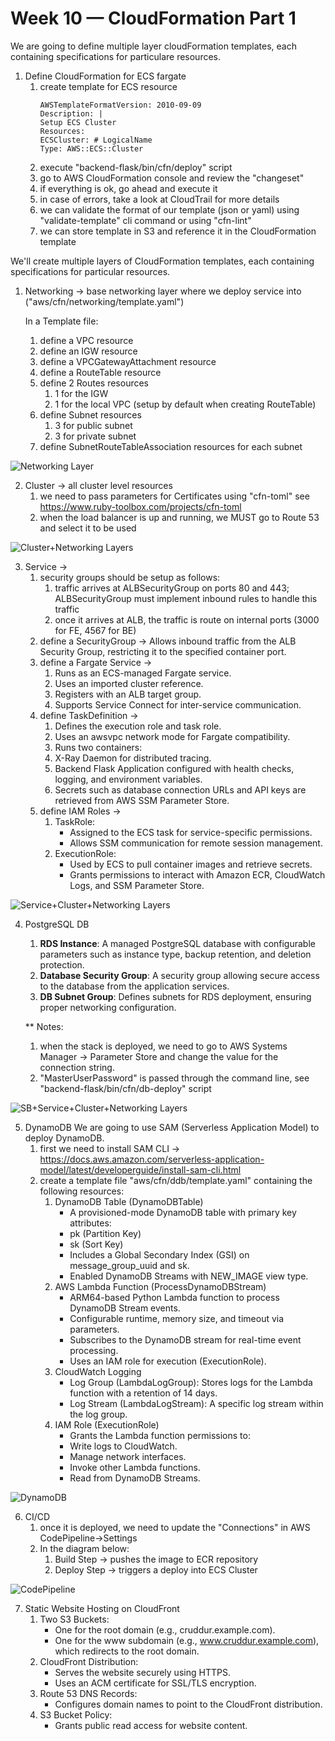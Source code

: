 # Week 10 — CloudFormation Part 1

We are going to define multiple layer cloudFormation templates, each containing specifications for particulare resources.

1. Define CloudFormation for ECS fargate
   1. create template for ECS resource
        ```
        AWSTemplateFormatVersion: 2010-09-09
        Description: |
        Setup ECS Cluster
        Resources:
        ECSCluster: # LogicalName
        Type: AWS::ECS::Cluster
        ```
   2. execute "backend-flask/bin/cfn/deploy" script
   3. go to AWS CloudFormation console and review the "changeset"
   4. if everything is ok, go ahead and execute it
   5. in case of errors, take a look at CloudTrail for more details
   6. we can validate the format of our template (json or yaml) using "validate-template" cli command
      or using "cfn-lint"
   7. we can store template in S3 and reference it in the CloudFormation template

    
We'll create multiple layers of CloudFormation templates, each containing specifications for particular resources.

1. Networking -> base networking layer where we deploy service into ("aws/cfn/networking/template.yaml")
   
   In a Template file:
   1. define a VPC resource
   2. define an IGW resource
   3. define a VPCGatewayAttachment resource
   4. define a RouteTable resource
   5. define 2 Routes resources
      1. 1 for the IGW
      2. 1 for the local VPC (setup by default when creating RouteTable)
   6. define Subnet resources
      1. 3 for public subnet
      2. 3 for private subnet
   7. define SubnetRouteTableAssociation resources for each subnet

![Networking Layer](../_docs/assets/Networking.jpeg)


2. Cluster -> all cluster level resources
   1. we need to pass parameters for Certificates using "cfn-toml"
   see https://www.ruby-toolbox.com/projects/cfn-toml
   2. when the load balancer is up and running, we MUST go to Route 53 and select it to be used

![Cluster+Networking Layers](../_docs/assets/Cluster-Networking.jpeg)

3. Service ->
   1. security groups should be setup as follows:
      1. traffic arrives at ALBSecurityGroup on ports 80 and 443; ALBSecurityGroup must implement inbound rules to handle this traffic
      2. once it arrives at ALB, the traffic is route on internal ports (3000 for FE, 4567 for BE)
   2. define a SecurityGroup -> Allows inbound traffic from the ALB Security Group, restricting it to the specified container port.
   3. define a Fargate Service -> 
      1. Runs as an ECS-managed Fargate service. 
      2. Uses an imported cluster reference. 
      3. Registers with an ALB target group. 
      4. Supports Service Connect for inter-service communication. 
   4. define TaskDefinition -> 
      1. Defines the execution role and task role.
      2. Uses an awsvpc network mode for Fargate compatibility. 
      3. Runs two containers:
      4. X-Ray Daemon for distributed tracing. 
      5. Backend Flask Application configured with health checks, logging, and environment variables. 
      6. Secrets such as database connection URLs and API keys are retrieved from AWS SSM Parameter Store.
   5. define IAM Roles ->
      1. TaskRole:
         - Assigned to the ECS task for service-specific permissions. 
         - Allows SSM communication for remote session management.
      2. ExecutionRole:
         - Used by ECS to pull container images and retrieve secrets. 
         - Grants permissions to interact with Amazon ECR, CloudWatch Logs, and SSM Parameter Store.

![Service+Cluster+Networking Layers](../_docs/assets/Service-Cluster-Networking.jpeg)

4. PostgreSQL DB
   1. **RDS Instance**: A managed PostgreSQL database with configurable parameters such as instance type, backup retention, and deletion protection.
   2. **Database Security Group**: A security group allowing secure access to the database from the application services.
   3. **DB Subnet Group**: Defines subnets for RDS deployment, ensuring proper networking configuration.
   
   ** Notes: 
   1. when the stack is deployed, we need to go to AWS Systems Manager -> Parameter Store and change the value for the connection string.
   2. "MasterUserPassword" is passed through the command line, see "backend-flask/bin/cfn/db-deploy" script

![SB+Service+Cluster+Networking Layers](../_docs/assets/DB-Service-Cluster-Networking.jpeg)

5. DynamoDB
   We are going to use SAM (Serverless Application Model) to deploy DynamoDB.
   1. first we need to install SAM CLI -> https://docs.aws.amazon.com/serverless-application-model/latest/developerguide/install-sam-cli.html
   2. create a template file "aws/cfn/ddb/template.yaml" containing the following resources:
      1.	DynamoDB Table (DynamoDBTable)
            -	A provisioned-mode DynamoDB table with primary key attributes:
            -	pk (Partition Key)
            -	sk (Sort Key)
            -	Includes a Global Secondary Index (GSI) on message_group_uuid and sk.
            -	Enabled DynamoDB Streams with NEW_IMAGE view type.
      2.	AWS Lambda Function (ProcessDynamoDBStream)
            -	ARM64-based Python Lambda function to process DynamoDB Stream events.
            -	Configurable runtime, memory size, and timeout via parameters.
            -	Subscribes to the DynamoDB stream for real-time event processing.
            -	Uses an IAM role for execution (ExecutionRole).
      3.	CloudWatch Logging
            -	Log Group (LambdaLogGroup): Stores logs for the Lambda function with a retention of 14 days.
            -	Log Stream (LambdaLogStream): A specific log stream within the log group.
      4.	IAM Role (ExecutionRole)
            -	Grants the Lambda function permissions to:
            -	Write logs to CloudWatch.
            -	Manage network interfaces.
            -	Invoke other Lambda functions.
            -	Read from DynamoDB Streams.

![DynamoDB](../_docs/assets/DynamoDB.jpeg)

6. CI/CD
   1. once it is deployed, we need to update the "Connections" in AWS CodePipeline->Settings
   2. In the diagram below:
      1. Build Step -> pushes the image to ECR repository
      2. Deploy Step -> triggers a deploy into ECS Cluster

![CodePipeline](../_docs/assets/CodePipeline.jpeg)

7. Static Website Hosting on CloudFront
   1. Two S3 Buckets:
        - One for the root domain (e.g., cruddur.example.com).
        - One for the www subdomain (e.g., www.cruddur.example.com), which redirects to the root domain.
   2. CloudFront Distribution:
        - Serves the website securely using HTTPS.
        - Uses an ACM certificate for SSL/TLS encryption.
   3. Route 53 DNS Records:
        - Configures domain names to point to the CloudFront distribution.
   4. S3 Bucket Policy:
        - Grants public read access for website content.
